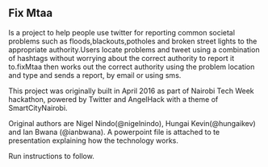 
## Fix Mtaa 

Is a project to help people use twitter for reporting common societal  problems such as floods,blackouts,potholes and broken street lights to the appropriate authority.Users locate problems and tweet  using a combination of hashtags without worrying about the correct authority to report it to.fixMtaa then works out the correct authority using the problem location and type and sends a report, by email or using sms.

This project was originally built in April 2016 as part of Nairobi Tech Week hackathon, powered by Twitter and AngelHack with a theme of SmartCityNairobi.

Original authors are Nigel Nindo(@nigelnindo), Hungai Kevin(@hungaikev) and Ian Bwana (@ianbwana). A powerpoint file is attached to te presentation explaining how the technology works.

Run instructions to follow.
